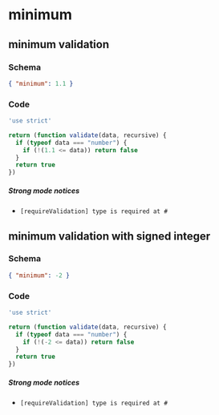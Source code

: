 # minimum

## minimum validation

### Schema

```json
{ "minimum": 1.1 }
```

### Code

```js
'use strict'

return (function validate(data, recursive) {
  if (typeof data === "number") {
    if (!(1.1 <= data)) return false
  }
  return true
})
```

##### Strong mode notices

 * `[requireValidation] type is required at #`


## minimum validation with signed integer

### Schema

```json
{ "minimum": -2 }
```

### Code

```js
'use strict'

return (function validate(data, recursive) {
  if (typeof data === "number") {
    if (!(-2 <= data)) return false
  }
  return true
})
```

##### Strong mode notices

 * `[requireValidation] type is required at #`

